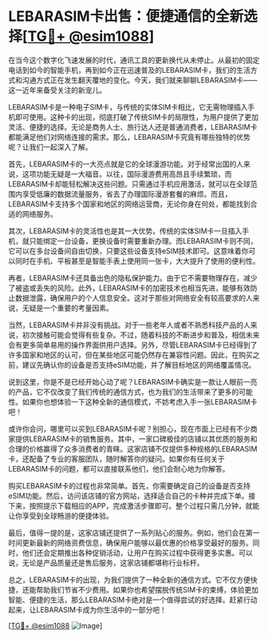 # LEBARASIM卡出售：便捷通信的全新选择[[TG💪+ @esim1088](https://t.me/s/esim1088)]

在当今这个数字化飞速发展的时代，通讯工具的更新换代从未停止。从最初的固定电话到如今的智能手机，再到如今正在迅速普及的LEBARASIM卡，我们的生活方式和沟通方式正在发生翻天覆地的变化。今天，我们就来聊聊LEBARASIM卡——这一近年来备受关注的新宠儿。

LEBARASIM卡是一种电子SIM卡，与传统的实体SIM卡相比，它无需物理插入手机即可使用。这种卡的出现，彻底打破了传统SIM卡的局限性，为用户提供了更加灵活、便捷的选择。无论是商务人士、旅行达人还是普通消费者，LEBARASIM卡都能满足他们对网络连接的需求。那么，LEBARASIM卡究竟有哪些独特的优势呢？让我们一起深入了解。

首先，LEBARASIM卡的一大亮点就是它的全球漫游功能。对于经常出国的人来说，这项功能无疑是一大福音。以往，国际漫游费用高昂且手续繁琐，而LEBARASIM卡却能轻松解决这些问题。只需通过手机应用激活，就可以在全球范围内享受低廉的数据流量服务，省去了办理国际漫游套餐的麻烦。而且，LEBARASIM卡支持多个国家和地区的网络运营商，无论你身在何处，都能找到合适的网络服务。

其次，LEBARASIM卡的灵活性也是其一大优势。传统的实体SIM卡一旦插入手机，就只能绑定一台设备，更换设备时需要重新办理。而LEBARASIM卡则不同，它可以在多台设备间自由切换，只要这些设备支持eSIM技术即可。这意味着你可以同时在手机、平板甚至是智能手表上使用同一张卡，大大提升了使用的便利性。

再者，LEBARASIM卡还具备出色的隐私保护能力。由于它不需要物理存在，减少了被盗或丢失的风险。此外，LEBARASIM卡的加密技术也相当先进，能够有效防止数据泄露，确保用户的个人信息安全。这对于那些对网络安全有较高要求的人来说，无疑是一个重要的考量因素。

当然，LEBARASIM卡并非没有挑战。对于一些老年人或者不熟悉科技产品的人来说，初次接触可能会觉得有些复杂。不过，随着科技的不断进步和普及，相信未来会有更多简单易用的操作界面供用户选择。另外，尽管LEBARASIM卡已经得到了许多国家和地区的认可，但在某些地区可能仍然存在兼容性问题。因此，在购买之前，建议先确认你的设备是否支持eSIM功能，并了解目标地区的网络覆盖情况。

说到这里，你是不是已经开始心动了呢？LEBARASIM卡确实是一款让人眼前一亮的产品，它不仅改变了我们传统的通信方式，也为我们的生活带来了更多的可能性。如果你也想体验一下这种全新的通信模式，不妨考虑入手一张LEBARASIM卡吧！

或许你会问，哪里可以买到LEBARASIM卡呢？别担心，现在市面上已经有不少商家提供LEBARASIM卡的销售服务。其中，一家口碑极佳的店铺以其优质的服务和合理的价格赢得了众多消费者的青睐。这家店铺不仅提供多种规格的LEBARASIM卡，还配备了专业的客服团队，随时解答你的疑问。如果你有任何关于LEBARASIM卡的问题，都可以直接联系他们，他们会耐心地为你解答。

购买LEBARASIM卡的过程也非常简单。首先，你需要确定自己的设备是否支持eSIM功能。然后，访问该店铺的官方网站，选择适合自己的卡种并完成下单。接下来，按照提示下载相应的APP，完成激活步骤即可。整个过程只需几分钟，就能让你享受到全球畅游的便捷体验。

最后，值得一提的是，这家店铺还提供了一系列贴心的服务。例如，他们会在第一时间更新最新的网络资费信息，确保用户能够以最优惠的价格享受最好的服务。同时，他们还会定期推出各种促销活动，让用户在购买过程中获得更多实惠。可以说，无论是产品质量还是售后服务，这家店铺都堪称行业标杆。

总之，LEBARASIM卡的出现，为我们提供了一种全新的通信方式。它不仅方便快捷，还能帮助我们节省不少费用。如果你也希望摆脱传统SIM卡的束缚，体验更加智能、便捷的生活，那么LEBARASIM卡绝对是一个值得尝试的好选择。赶紧行动起来，让LEBARASIM卡成为你生活中的一部分吧！

[[TG💪+ @esim1088](https://t.me/s/esim1088) ![Image](https://i.postimg.cc/4NQfJmqS/Snipaste-2025-05-13-00-14-12.png)]